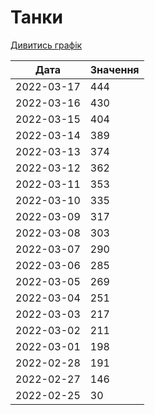 # Танки
[Дивитись графік](https://uadata.net/ukraine-russia-war-2022/tanks)

| Дата | Значення |
|---|---|
| 2022-03-17 | 444 |
| 2022-03-16 | 430 |
| 2022-03-15 | 404 |
| 2022-03-14 | 389 |
| 2022-03-13 | 374 |
| 2022-03-12 | 362 |
| 2022-03-11 | 353 |
| 2022-03-10 | 335 |
| 2022-03-09 | 317 |
| 2022-03-08 | 303 |
| 2022-03-07 | 290 |
| 2022-03-06 | 285 |
| 2022-03-05 | 269 |
| 2022-03-04 | 251 |
| 2022-03-03 | 217 |
| 2022-03-02 | 211 |
| 2022-03-01 | 198 |
| 2022-02-28 | 191 |
| 2022-02-27 | 146 |
| 2022-02-25 | 30 |

